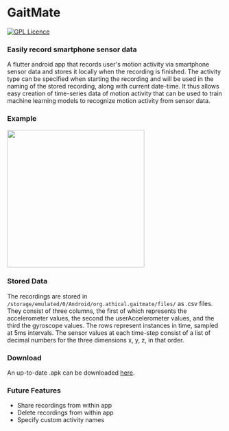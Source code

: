 # GaitMate

[![GPL Licence](https://badges.frapsoft.com/os/gpl/gpl.png?v=103)](https://opensource.org/licenses/GPL-3.0/)

### Easily record smartphone sensor data

A flutter android app that records user's motion activity via smartphone sensor data and stores it locally when the recording is finished. The activity type can be specified when starting the recording and will be used in the naming of the stored recording, along with current date-time. It thus allows easy creation of time-series data of motion activity that can be used to train machine learning models to recognize motion activity from sensor data.

### Example

<img src="https://raw.githubusercontent.com/verrannt/gaitmate/master/GaitMate_UsageExample.gif" width="320px" />

### Stored Data

The recordings are stored in `/storage/emulated/0/Android/org.athical.gaitmate/files/` as .csv files. They consist of three columns, the first of which represents the accelerometer values, the second the userAccelerometer values, and the third the gyroscope values. The rows represent instances in time, sampled at 5ms intervals. The sensor values at each time-step consist of a list of decimal numbers for the three dimensions x, y, z, in that order.

### Download

An up-to-date .apk can be downloaded [here](https://drive.google.com/file/d/1TMz81fhorfauz-oLO_wV0PjJCIt5YOxT/view?usp=sharing).

### Future Features

* Share recordings from within app
* Delete recordings from within app
* Specify custom activity names
